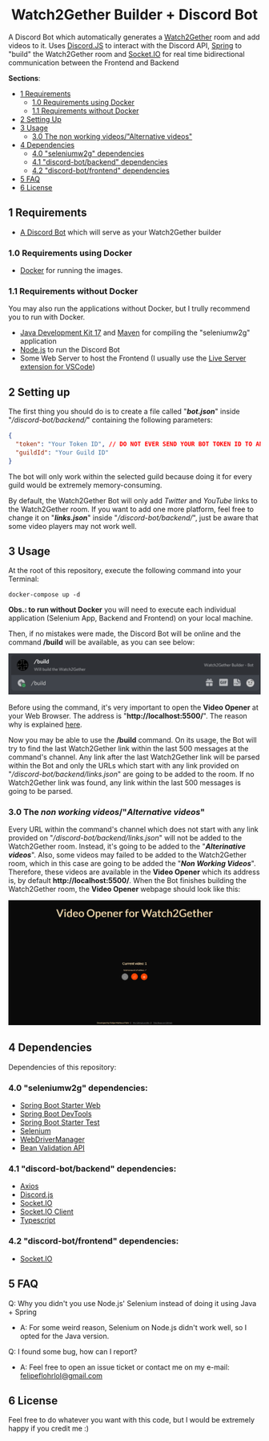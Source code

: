 <h1 align="center">Watch2Gether Builder + Discord Bot</h1>

A Discord Bot which automatically generates a [Watch2Gether](https://w2g.tv/) room and add videos to it. Uses [Discord.JS](https://discord.js.org/) to interact with the Discord API, [Spring](https://spring.io/) to "build" the Watch2Gether room and [Socket.IO](https://socket.io/) for real time bidirectional communication between the Frontend and Backend

**Sections**:
- [1 Requirements](#1-requirements)
  - [1.0 Requirements using Docker](#10-requirements-using-docker)
  - [1.1 Requirements without Docker](#11-requirements-without-docker)
- [2 Setting Up](#2-setting-up)
- [3 Usage](#3-usage)
  - [3.0 The non working videos/"Alternative videos"](#30-the-non-working-videos%22alternative-videos%22)
- [4 Dependencies](#4-dependencies)
  - [4.0 "seleniumw2g" dependencies](#40-%22seleniumw2g%22-dependencies)
  - [4.1 "discord-bot/backend" dependencies](#41-%22discord-botbackend%22-dependencies)
  - [4.2 "discord-bot/frontend" dependencies](#42-%22discord-botfrontend%22-dependencies)
- [5 FAQ](#5-faq)
- [6 License](#6-license)

## 1 Requirements

- [A Discord Bot](https://discord.com/developers/) which will serve as your Watch2Gether builder

### 1.0 Requirements using Docker

- [Docker](https://www.docker.com/) for running the images.

### 1.1 Requirements without Docker

You may also run the applications without Docker, but I trully recommend you to run with Docker.

- [Java Development Kit 17](https://www.oracle.com/java/technologies/javase/jdk17-archive-downloads.html) and [Maven](https://maven.apache.org/) for compiling the "seleniumw2g" application
- [Node.js](https://nodejs.org/en/) to run the Discord Bot
- Some Web Server to host the Frontend (I usually use the [Live Server extension for VSCode](https://marketplace.visualstudio.com/items?itemName=ritwickdey.LiveServer))

## 2 Setting up

The first thing you should do is to create a file called "***bot.json***" inside "*/discord-bot/backend/*" containing the following parameters:
```json
{
  "token": "Your Token ID", // DO NOT EVER SEND YOUR BOT TOKEN ID TO ANYONE. NEVER. NEVER.
  "guildId": "Your Guild ID"
}
```
The bot will only work within the selected guild because doing it for every guild would be extremely memory-consuming.

By default, the Watch2Gether Bot will only add *Twitter* and *YouTube* links to the Watch2Gether room. If you want to add one more platform, feel free to change it on "***links.json***" inside "*/discord-bot/backend/*", just be aware that some video players may not work well.

## 3 Usage

At the root of this repository, execute the following command into your Terminal:
```
docker-compose up -d
```

**Obs.: to run without Docker** you will need to execute each individual application (Selenium App, Backend and Frontend) on your local machine.

Then, if no mistakes were made, the Discord Bot will be online and the command **/build** will be available, as you can see below:
<p align="center">
  <img src=".readme-files\buildscreenshot.png"></img>
</p>

Before using the command, it's very important to open the **Video Opener** at your Web Browser. The address is "**http://localhost:5500/**". The reason why is explained [here](#30-the-non-working-videos%22alternative-videos%22).

Now you may be able to use the **/build** command. On its usage, the Bot will try to find the last Watch2Gether link within the last 500 messages at the command's channel. Any link after the last Watch2Gether link will be parsed within the Bot and only the URLs which start with any link provided on "*/discord-bot/backend/links.json*" are going to be added to the room. If no Watch2Gether link was found, any link within the last 500 messages is going to be parsed. 

### 3.0 The *non working videos*/"*Alternative videos*"

Every URL within the command's channel which does not start with any link provided on "*/discord-bot/backend/links.json*" will not be added to the Watch2Gether room. Instead, it's going to be added to the "***Alterinative videos***". Also, some videos may failed to be added to the Watch2Gether room, which in this case are going to be added the "***Non Working Videos***". Therefore, these videos are available in the **Video Opener** which its address is, by default **http://localhost:5500/**. When the Bot finishes building the Watch2Gether room, the **Video Opener** webpage should look like this:
<p align="center">
  <img src=".readme-files\webpagescreenshot.png"></img>
</p>

## 4 Dependencies

Dependencies of this repository:

### 4.0 "**seleniumw2g**" dependencies:

- [Spring Boot Starter Web](https://mvnrepository.com/artifact/org.springframework.boot/spring-boot-starter-web)
- [Spring Boot DevTools](https://mvnrepository.com/artifact/org.springframework.boot/spring-boot-devtools)
- [Spring Boot Starter Test](https://mvnrepository.com/artifact/org.springframework.boot/spring-boot-starter-test)
- [Selenium](https://mvnrepository.com/artifact/org.seleniumhq.selenium/selenium-java)
- [WebDriverManager](https://mvnrepository.com/artifact/io.github.bonigarcia/webdrivermanager)
- [Bean Validation API](https://mvnrepository.com/artifact/javax.validation/validation-api)

### 4.1 "**discord-bot/backend**" dependencies:

- [Axios](https://www.npmjs.com/package/axios)
- [Discord.js](https://www.npmjs.com/package/discord.js)
- [Socket.IO](https://www.npmjs.com/package/socket.io)
- [Socket.IO Client](https://www.npmjs.com/package/socket.io-client)
- [Typescript](https://www.npmjs.com/package/typescript)

### 4.2 "**discord-bot/frontend**" dependencies:

- [Socket.IO](https://socket.io/)

## 5 FAQ

Q: Why you didn't you use Node.js' Selenium instead of doing it using Java + Spring
- A: For some weird reason, Selenium on Node.js didn't work well, so I opted for the Java version.

Q: I found some bug, how can I report?
- A: Feel free to open an issue ticket or contact me on my e-mail: felipeflohrlol@gmail.com

## 6 License

Feel free to do whatever you want with this code, but I would be extremely happy if you credit me :)
